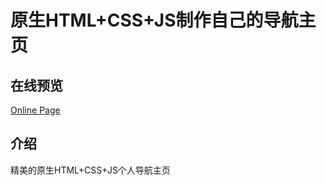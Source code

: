 # 原生HTML+CSS+JS制作自己的导航主页

## 在线预览

[Online Page](https://sunyctf.github.io/personal-url-navigation)

## 介绍

精美的原生HTML+CSS+JS个人导航主页
